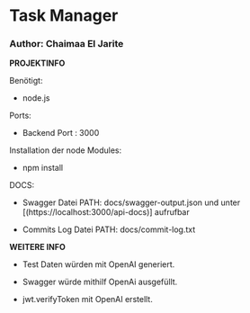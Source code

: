 # Task Manager
### Author: Chaimaa El Jarite

**PROJEKTINFO**

Benötigt:
- node.js

Ports:
- Backend Port : 3000

Installation der node Modules:
- npm install


DOCS:
- Swagger Datei PATH: docs/swagger-output.json und  unter [(https://localhost:3000/api-docs)] aufrufbar

- Commits Log Datei PATH: docs/commit-log.txt


**WEITERE INFO**
- Test Daten würden mit OpenAI generiert.

- Swagger würde mithilf OpenAi ausgefüllt.

- jwt.verifyToken mit OpenAI erstellt.
